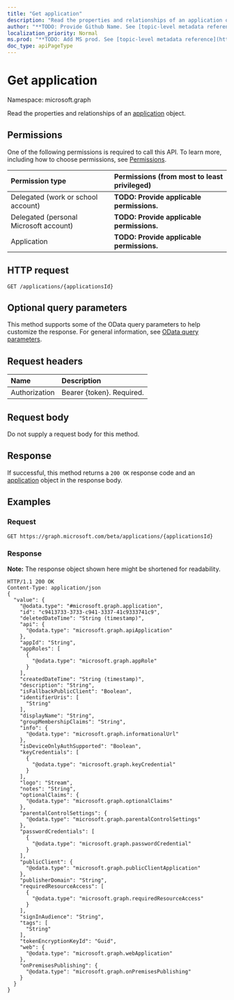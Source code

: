 ```yaml
---
title: "Get application"
description: "Read the properties and relationships of an application object."
author: "**TODO: Provide Github Name. See [topic-level metadata reference](https://msgo.azurewebsites.net/add/document/guidelines/metadata.html#topic-level-metadata)**"
localization_priority: Normal
ms.prod: "**TODO: Add MS prod. See [topic-level metadata reference](https://msgo.azurewebsites.net/add/document/guidelines/metadata.html#topic-level-metadata)**"
doc_type: apiPageType
---
```


# Get application

Namespace: microsoft.graph

Read the properties and relationships of an [application](../resources/application.md) object.

## Permissions
One of the following permissions is required to call this API. To learn more, including how to choose permissions, see [Permissions](/concepts/permissions-reference.md).

|Permission type|Permissions (from most to least privileged)|
|:---|:---|
|Delegated (work or school account)|**TODO: Provide applicable permissions.**|
|Delegated (personal Microsoft account)|**TODO: Provide applicable permissions.**|
|Application|**TODO: Provide applicable permissions.**|

## HTTP request

<!-- {
  "blockType": "ignored"
}
-->
``` http
GET /applications/{applicationsId}
```

## Optional query parameters
This method supports some of the OData query parameters to help customize the response. For general information, see [OData query parameters](/graph/query-parameters).

## Request headers
|Name|Description|
|:---|:---|
|Authorization|Bearer {token}. Required.|

## Request body
Do not supply a request body for this method.

## Response

If successful, this method returns a `200 OK` response code and an [application](../resources/application.md) object in the response body.

## Examples

### Request
<!-- {
  "blockType": "request",
  "name": "get_application"
}
-->
``` http
GET https://graph.microsoft.com/beta/applications/{applicationsId}
```


### Response
**Note:** The response object shown here might be shortened for readability.
<!-- {
  "blockType": "response",
  "truncated": true,
  "@odata.type": "microsoft.graph.application"
}
-->
``` http
HTTP/1.1 200 OK
Content-Type: application/json
{
  "value": {
    "@odata.type": "#microsoft.graph.application",
    "id": "c9413733-3733-c941-3337-41c9333741c9",
    "deletedDateTime": "String (timestamp)",
    "api": {
      "@odata.type": "microsoft.graph.apiApplication"
    },
    "appId": "String",
    "appRoles": [
      {
        "@odata.type": "microsoft.graph.appRole"
      }
    ],
    "createdDateTime": "String (timestamp)",
    "description": "String",
    "isFallbackPublicClient": "Boolean",
    "identifierUris": [
      "String"
    ],
    "displayName": "String",
    "groupMembershipClaims": "String",
    "info": {
      "@odata.type": "microsoft.graph.informationalUrl"
    },
    "isDeviceOnlyAuthSupported": "Boolean",
    "keyCredentials": [
      {
        "@odata.type": "microsoft.graph.keyCredential"
      }
    ],
    "logo": "Stream",
    "notes": "String",
    "optionalClaims": {
      "@odata.type": "microsoft.graph.optionalClaims"
    },
    "parentalControlSettings": {
      "@odata.type": "microsoft.graph.parentalControlSettings"
    },
    "passwordCredentials": [
      {
        "@odata.type": "microsoft.graph.passwordCredential"
      }
    ],
    "publicClient": {
      "@odata.type": "microsoft.graph.publicClientApplication"
    },
    "publisherDomain": "String",
    "requiredResourceAccess": [
      {
        "@odata.type": "microsoft.graph.requiredResourceAccess"
      }
    ],
    "signInAudience": "String",
    "tags": [
      "String"
    ],
    "tokenEncryptionKeyId": "Guid",
    "web": {
      "@odata.type": "microsoft.graph.webApplication"
    },
    "onPremisesPublishing": {
      "@odata.type": "microsoft.graph.onPremisesPublishing"
    }
  }
}
```

